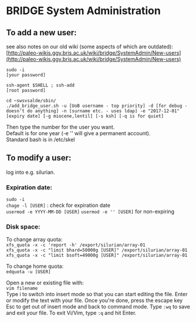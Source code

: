 # BRIDGE System Administration



## To add a new user:

see also notes on our old wiki (some aspects of which are outdated):
[http://paleo-wikis.ggy.bris.ac.uk/wiki/bridge/SystemAdmin/New-users](http://paleo-wikis.ggy.bris.ac.uk/wiki/bridge/SystemAdmin/New-users)

`sudo -i`  
`[your password]`

`ssh-agent $SHELL ; ssh-add`  
`[root password]`

`cd ~swsvsalde/sbin/`  
`./add_bridge_user.sh -u [UoB username - top priority] -d [for debug - doesn't do anything] -n [surname etc. - uses ldap] -e "2017-12-01" [expiry date] [-g miocene,lentil] [-s ksh] [-q is for quiet]`

Then type the number for the user you want.  
Default is for one year (-e '' will give a permanent account).  
Standard bash is in /etc/skel

## To modify a user:

log into e.g. silurian.
### Expiration date:
`sudo -i`  
`chage -l [USER]` : check for expiration date  
`usermod -e YYYY-MM-DD [USER]` 
`usermod -e '' [USER]` for non-expiring
### Disk space:
To change array quota:  
`xfs_quota -x -c 'report -h' /export/silurian/array-01`  
`xfs_quota -x -c "limit bhard=50000g [USER]" /export/silurian/array-01`  
`xfs_quota -x -c "limit bsoft=49000g [USER]" /export/silurian/array-01`

To change home quota:  
`edquota -u [USER]`

Open a new or existing file with:  
`vim filename`  
Type i to switch into insert mode so that you can start editing the file.  Enter or modify the text with your file.  Once you're done, press the escape key Esc to get out of insert mode and back to command mode. Type `:wq` to save and exit your file.  To exit Vi/Vim, type `:q` and hit Enter.





